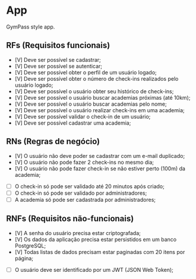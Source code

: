 # App

GymPass style app.

## RFs (Requisitos funcionais)

- [V] Deve ser possível se cadastrar;
- [V] Deve ser possível se autenticar;
- [V] Deve ser possível obter o perfil de um usuário logado;
- [V] Deve ser possível obter o número de check-ins realizados pelo usuário logado;
- [V] Deve ser possível o usuário obter seu histórico de check-ins;
- [V] Deve ser possível o usuário buscar academias próximas (até 10km);
- [V] Deve ser possível o usuário buscar academias pelo nome;
- [V] Deve ser possível o usuário realizar check-ins em uma academia;
- [V] Deve ser possível validar o check-in de um usuário;
- [V] Deve ser possível cadastrar uma academia;

## RNs (Regras de negócio)

- [V] O usuário não deve poder se cadastrar com um e-mail duplicado;
- [V] O usuário não pode fazer 2 check-ins no mesmo dia;
- [V] O usuário não pode fazer check-in se não estiver perto (100m) da academia;
- [ ] O check-in só pode ser validado até 20 minutos após criado;
- [ ] O check-in só pode ser validado por administradores;
- [ ] A academia só pode ser cadastrada por administradores;

## RNFs (Requisitos não-funcionais)

- [V] A senha do usuário precisa estar criptografada;
- [V] Os dados da aplicação precisa estar persistidos em um banco PostgreSQL;
- [V] Todas listas de dados precisam estar paginadas com 20 itens por página;
- [ ] O usuário deve ser identificado por um JWT (JSON Web Token);

